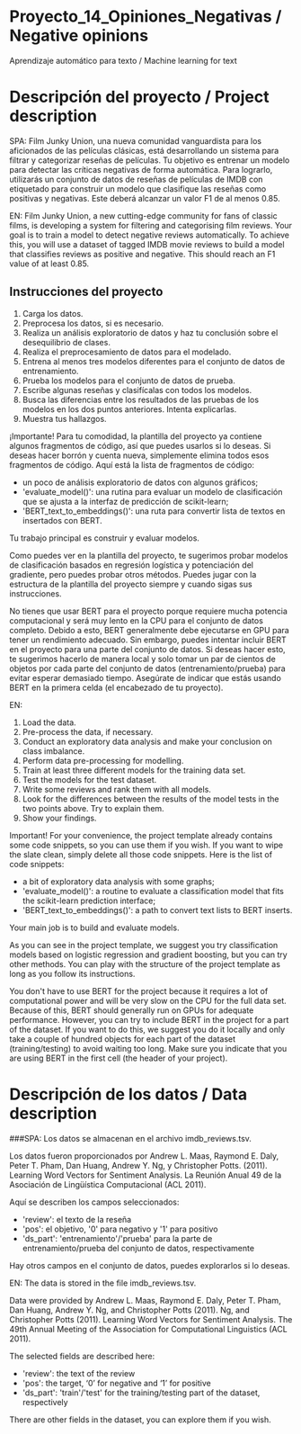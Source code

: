 # Proyecto_14_Opiniones_Negativas / Negative opinions
Aprendizaje automático para texto / Machine learning for text

# Descripción del proyecto / Project description

SPA: Film Junky Union, una nueva comunidad vanguardista para los aficionados de las películas clásicas, está desarrollando un sistema para filtrar y categorizar reseñas de películas. Tu objetivo es entrenar un modelo para detectar las críticas negativas de forma automática. Para lograrlo, utilizarás un conjunto de datos de reseñas de películas de IMDB con etiquetado para construir un modelo que clasifique las reseñas como positivas y negativas. Este deberá alcanzar un valor F1 de al menos 0.85.

EN: Film Junky Union, a new cutting-edge community for fans of classic films, is developing a system for filtering and categorising film reviews. Your goal is to train a model to detect negative reviews automatically. To achieve this, you will use a dataset of tagged IMDB movie reviews to build a model that classifies reviews as positive and negative. This should reach an F1 value of at least 0.85.

## Instrucciones del proyecto

   1. Carga los datos.
   2. Preprocesa los datos, si es necesario.
   3. Realiza un análisis exploratorio de datos y haz tu conclusión sobre el desequilibrio de clases.
   4. Realiza el preprocesamiento de datos para el modelado.
   5. Entrena al menos tres modelos diferentes para el conjunto de datos de entrenamiento.
   6. Prueba los modelos para el conjunto de datos de prueba.
   7. Escribe algunas reseñas y clasifícalas con todos los modelos.
   8. Busca las diferencias entre los resultados de las pruebas de los modelos en los dos puntos anteriores. Intenta explicarlas.
   9. Muestra tus hallazgos.

¡Importante! Para tu comodidad, la plantilla del proyecto ya contiene algunos fragmentos de código, así que puedes usarlos si lo deseas. Si deseas hacer borrón y cuenta nueva, simplemente elimina todos esos fragmentos de código. Aquí está la lista de fragmentos de código:

   - un poco de análisis exploratorio de datos con algunos gráficos;
   - 'evaluate_model()': una rutina para evaluar un modelo de clasificación que se ajusta a la interfaz de predicción de scikit-learn;
   - 'BERT_text_to_embeddings()': una ruta para convertir lista de textos en insertados con BERT.

Tu trabajo principal es construir y evaluar modelos.

Como puedes ver en la plantilla del proyecto, te sugerimos probar modelos de clasificación basados en regresión logística y potenciación del gradiente, pero puedes probar otros métodos. Puedes jugar con la estructura de la plantilla del proyecto siempre y cuando sigas sus instrucciones.

No tienes que usar BERT para el proyecto porque requiere mucha potencia computacional y será muy lento en la CPU para el conjunto de datos completo. Debido a esto, BERT generalmente debe ejecutarse en GPU para tener un rendimiento adecuado. Sin embargo, puedes intentar incluir BERT en el proyecto para una parte del conjunto de datos. Si deseas hacer esto, te sugerimos hacerlo de manera local y solo tomar un par de cientos de objetos por cada parte del conjunto de datos (entrenamiento/prueba) para evitar esperar demasiado tiempo. Asegúrate de indicar que estás usando BERT en la primera celda (el encabezado de tu proyecto).

EN: 
   1. Load the data.
   2. Pre-process the data, if necessary.
   3. Conduct an exploratory data analysis and make your conclusion on class imbalance.
   4. Perform data pre-processing for modelling.
   5. Train at least three different models for the training data set.
   6. Test the models for the test dataset.
   7. Write some reviews and rank them with all models.
   8. Look for the differences between the results of the model tests in the two points above. Try to explain them.
   9. Show your findings.

Important! For your convenience, the project template already contains some code snippets, so you can use them if you wish. If you want to wipe the slate clean, simply delete all those code snippets. Here is the list of code snippets:

   - a bit of exploratory data analysis with some graphs;
   - 'evaluate_model()': a routine to evaluate a classification model that fits the scikit-learn prediction interface;
   - 'BERT_text_to_embeddings()': a path to convert text lists to BERT inserts.

Your main job is to build and evaluate models.

As you can see in the project template, we suggest you try classification models based on logistic regression and gradient boosting, but you can try other methods. You can play with the structure of the project template as long as you follow its instructions.

You don't have to use BERT for the project because it requires a lot of computational power and will be very slow on the CPU for the full data set. Because of this, BERT should generally run on GPUs for adequate performance. However, you can try to include BERT in the project for a part of the dataset. If you want to do this, we suggest you do it locally and only take a couple of hundred objects for each part of the dataset (training/testing) to avoid waiting too long. Make sure you indicate that you are using BERT in the first cell (the header of your project).

# Descripción de los datos / Data description

###SPA:
Los datos se almacenan en el archivo imdb_reviews.tsv.

Los datos fueron proporcionados por Andrew L. Maas, Raymond E. Daly, Peter T. Pham, Dan Huang, Andrew Y. Ng, y Christopher Potts. (2011). Learning Word Vectors for Sentiment Analysis. La Reunión Anual 49 de la Asociación de Lingüística Computacional (ACL 2011).

Aquí se describen los campos seleccionados:

   - 'review': el texto de la reseña
   - 'pos': el objetivo, '0' para negativo y '1' para positivo
   - 'ds_part': 'entrenamiento'/'prueba' para la parte de entrenamiento/prueba del conjunto de datos, respectivamente

Hay otros campos en el conjunto de datos, puedes explorarlos si lo deseas.

EN: 
The data is stored in the file imdb_reviews.tsv.

Data were provided by Andrew L. Maas, Raymond E. Daly, Peter T. Pham, Dan Huang, Andrew Y. Ng, and Christopher Potts (2011). Ng, and Christopher Potts (2011). Learning Word Vectors for Sentiment Analysis. The 49th Annual Meeting of the Association for Computational Linguistics (ACL 2011).

The selected fields are described here:
   - 'review': the text of the review
   - 'pos': the target, ‘0’ for negative and ‘1’ for positive
   - 'ds_part': 'train'/'test' for the training/testing part of the dataset, respectively

There are other fields in the dataset, you can explore them if you wish.
   

